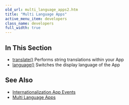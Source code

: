 ```yaml
---
old_url: multi_language_apps2.htm
title: "Multi Language Apps"
active_menu_item: developers
class_name: developers
full_width: true
---
```



## In This Section

 - [translate()](/developers/documentation/scripting-apis/client-api/multi-language-apps/translate)
    Performs string translations within your App
 - [language()](/developers/documentation/scripting-apis/client-api/multi-language-apps/language)
    Switches the display language of the App

## See Also

 - [Internationalization App Events](/developers/documentation/product-guide/widget-properties-events/events/event-reference-list/internationalization-app-event)
 - [Multi Language Apps](/developers/documentation/product-guide/advanced-features/multi-language-apps/)
